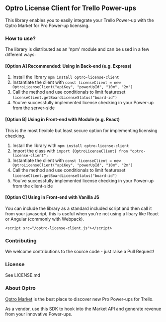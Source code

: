 ## Optro License Client for Trello Power-ups

This library enables you to easily integrate your Trello Power-up with the Optro Market for Pro Power-up licensing.

### How to use?

The library is distributed as an 'npm' module and can be used in a few different ways:

#### [Option A] Recommended: Using in Back-end (e.g. Express)
1. Install the library `npm install optro-license-client`
3. Instantiate the client with `const licenseClient = new OptroLicenseClient("apiKey", "powerUpId", "10m", "2m")`
3. Call the method and use conditionals to limit featureset `licenseClient.getBoardLicenseStatus("board-id")`
4. You've successfully implemented license checking in your Power-up from the server-side

#### [Option B] Using in Front-end with Module (e.g. React)

This is the most flexible but least secure option for implementing licensing checking.

1. Install the library with `npm install optro-license-client`
2. Import the class with `import {OptroLicenseClient} from "optro-license-client";`
3. Instantiate the client with `const licenseClient = new OptroLicenseClient("apiKey", "powerUpId", "10m", "2m")`
3. Call the method and use conditionals to limit featureset `licenseClient.getBoardLicenseStatus("board-id")`
4. You've successfully implemented license checking in your Power-up from the client-side

#### [Option C] Using in Front-end with Vanilla JS

You can include the library as a standard included script and then call it from your javascript, this is useful when you're not using a libary like React or Angular (commonly with Webpack).

`<script src="/optro-license-client.js"></script>`

### Contributing

We welcome contributions to the source code - just raise a Pull Request!

### License

See LICENSE.md

### About Optro

[Optro Market](https://www.optro.cloud) is the best place to discover new Pro Power-ups for Trello.

As a vendor, use this SDK to hook into the Market API and generate revenue from your innovative Power-ups.
